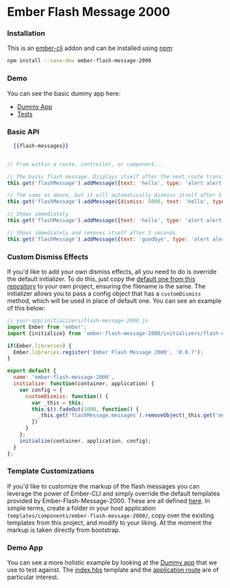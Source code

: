 # Ember Flash Message 2000

### Installation

This is an [ember-cli](http://www.ember-cli.com/) addon and can be installed using [npm](https://www.npmjs.org/package/ember-flash-message-2000):

```bash
npm install --save-dev ember-flash-message-2000
```

### Demo

You can see the basic dummy app here:

  * [Dummy App](http://ember-flash-message-2000.emersonlackey.com)
  * [Tests](http://ember-flash-message-2000.emersonlackey.com/tests/)

### Basic API

```handlebars
  {{flash-messages}}
```

```javascript

// From within a route, controller, or component...

// The basic flash message. Displays itself after the next route transition occurs
this.get('flashMessage').addMessage({text: 'hello', type: 'alert alert-success'});

// The same as above, but it will automatically dismiss itself after 5 seconds
this.get('flashMessage').addMessage({dismiss: 5000, text: 'hello', type: 'alert alert-success'});

// Shows immediately
this.get('flashMessage').addMessage({text: 'hello', type: 'alert alert-success'}).now();

// Shows immediately and removes itself after 3 seconds
this.get('flashMessage').addMessage({text: 'goodbye', type: 'alert alert-success', dismiss: 3000}).now();

```

### Custom Dismiss Effects

If you'd like to add your own dismiss effects, all you need to do is override the default initializer. To do this, just copy the [default one from this repository](https://github.com/Emerson/ember-flash-message-2000/blob/master/app/initializers/ember-flash-message-2000.js) to your own project, ensuring the filename is the same. The initializer allows you to pass a config object that has a `customDismiss` method, which will be used in place of default one. You can see an example of this below:

```javascript
// your-app/initializers/flash-message-2000.js
import Ember from 'ember';
import {initialize} from 'ember-flash-message-2000/initializers/flash-message-2000';

if(Ember.libraries) {
  Ember.libraries.register('Ember Flash Message 2000', '0.0.7');
}

export default {
  name: 'ember-flash-message-2000',
  initialize: function(container, application) {
    var config = {
      customDismiss: function() {
        var _this = this;
        this.$().fadeOut(1000, function() {
          _this.get('flashMessage.messages').removeObject(_this.get('message'));
        })
      }
    };
    initialize(container, application, config);
  }
};

```

### Template Customizations

If you'd like to customize the markup of the flash messages you can leverage the power of Ember-CLI and simply override the default templates provided by Ember-Flash-Message-2000. These are all defined [here](https://github.com/Emerson/ember-flash-message-2000/tree/master/app/templates/components/ember-flash-message-2000). In simple terms, create a folder in your host application `templates/components/ember-flash-message-2000/`, copy over the existing templates from this project, and modify to your liking. At the moment the markup is taken directly from bootstrap.

### Demo App

You can see a more holistic example by looking at the [Dummy app](https://github.com/Emerson/ember-flash-message-2000/tree/master/tests/dummy/app) that we use to test against. The [index.hbs](https://github.com/Emerson/ember-flash-message-2000/blob/master/tests/dummy/app/templates/index.hbs) template and the [application route](https://github.com/Emerson/ember-flash-message-2000/blob/master/tests/dummy/app/routes/application.js) are of particular interest.